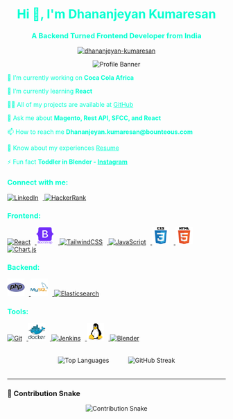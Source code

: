 <h1 align="center" style="color:#00FFD1;">Hi 👋, I'm Dhananjeyan Kumaresan</h1>
<h3 align="center" style="color:#00FFD1;">A Backend Turned Frontend Developer from India</h3>

<p align="center">
  <a href="https://github.com/ryo-ma/github-profile-trophy">
    <img src="https://github-profile-trophy.vercel.app/?username=dhananjeyan-kumaresan&theme=onedark" alt="dhananjeyan-kumaresan" />
  </a>
</p>

<p align="center">
  <img src="https://github.com/Dhananjeyan-kumaresan/DhananjeyanAK/assets/125179740/3de32d69-925e-4902-a070-745fc05db3a4" alt="Profile Banner" />
</p>

<p align="left" style="color:#00FFD1;">🔭 I’m currently working on <strong>Coca Cola Africa</strong></p>
<p align="left" style="color:#00FFD1;">🌱 I’m currently learning <strong>React</strong></p>
<p align="left" style="color:#00FFD1;">👨‍💻 All of my projects are available at <a href="https://github.com/Dhananjeyan-kumaresan" style="color:#00FFD1;">GitHub</a></p>
<p align="left" style="color:#00FFD1;">💬 Ask me about <strong>Magento, Rest API, SFCC, and React</strong></p>
<p align="left" style="color:#00FFD1;">📫 How to reach me <strong>Dhananjeyan.kumaresan@bounteous.com</strong></p>
<p align="left" style="color:#00FFD1;">📄 Know about my experiences <a href="https://hs2solutions-my.sharepoint.com/personal/vignesh_paramasivam_bounteous_com/_layouts/15/onedrive.aspx?id=%2Fpersonal%2Fvignesh%5Fparamasivam%5Fbounteous%5Fcom%2FDocuments%2FResume%20Dump%2F2789%5FDHANANJEYAN%5FKUMARESAN%2Epdf&parent=%2Fpersonal%2Fvignesh%5Fparamasivam%5Fbounteous%5Fcom%2FDocuments%2FResume%20Dump" style="color:#00FFD1;">Resume</a></p>
<p align="left" style="color:#00FFD1;">⚡ Fun fact <strong>Toddler in Blender - <a href="https://www.instagram.com/tamilblends?igshid=MTYybjdlOXYwYTVjZg==" style="color:#00FFD1;">Instagram</a></strong></p>

<h3 align="left" style="color:#00FFD1;">Connect with me:</h3>
<p align="left">
  <a href="https://linkedin.com/in/dhananjeyan-ak" target="_blank">
    <img src="https://user-images.githubusercontent.com/74038190/235294012-0a55e343-37ad-4b0f-924f-c8431d9d2483.gif" alt="LinkedIn" height="30" width="30" style="margin-right:10px;" />
  </a>
  <a href="https://www.hackerrank.com/dhananjeyanak" target="_blank">
    <img src="https://raw.githubusercontent.com/rahuldkjain/github-profile-readme-generator/master/src/images/icons/Social/hackerrank.svg" alt="HackerRank" height="30" width="40" />
  </a>
</p>

<h3 align="left" style="color:#00FFD1;">Frontend:</h3>
<p align="left"> 
  <a href="https://reactjs.org/" target="_blank" rel="noreferrer"> 
    <img src="https://user-images.githubusercontent.com/74038190/212257467-871d32b7-e401-42e8-a166-fcfd7baa4c6b.gif" alt="React" width="40" height="40" style="margin-right:10px;"/> 
  </a> 
  <a href="https://getbootstrap.com" target="_blank" rel="noreferrer"> 
    <img src="https://raw.githubusercontent.com/devicons/devicon/master/icons/bootstrap/bootstrap-plain-wordmark.svg" alt="Bootstrap" width="40" height="40" style="margin-right:10px;"/> 
  </a> 
  <a href="https://tailwindcss.com/" target="_blank" rel="noreferrer"> 
    <img src="https://www.vectorlogo.zone/logos/tailwindcss/tailwindcss-icon.svg" alt="TailwindCSS" width="40" height="40" style="margin-right:10px;"/> 
  </a>
  <a href="https://developer.mozilla.org/en-US/docs/Web/JavaScript" target="_blank" rel="noreferrer"> 
    <img src="https://user-images.githubusercontent.com/74038190/212257454-16e3712e-945a-4ca2-b238-408ad0bf87e6.gif" alt="JavaScript" width="40" height="40" style="margin-right:10px;"/> 
  </a> 
  <a href="https://www.w3schools.com/css/" target="_blank" rel="noreferrer"> 
    <img src="https://raw.githubusercontent.com/devicons/devicon/master/icons/css3/css3-original-wordmark.svg" alt="CSS3" width="40" height="40" style="margin-right:10px;"/> 
  </a> 
  <a href="https://www.w3.org/html/" target="_blank" rel="noreferrer"> 
    <img src="https://raw.githubusercontent.com/devicons/devicon/master/icons/html5/html5-original-wordmark.svg" alt="HTML5" width="40" height="40" style="margin-right:10px;"/> 
  </a>
  <a href="https://www.chartjs.org" target="_blank" rel="noreferrer"> 
    <img src="https://www.chartjs.org/media/logo-title.svg" alt="Chart.js" width="40" height="40" style="margin-right:10px;"/> 
  </a>
</p>

<h3 align="left" style="color:#00FFD1;">Backend:</h3>
<p align="left"> 
  <a href="https://www.php.net" target="_blank" rel="noreferrer"> 
    <img src="https://raw.githubusercontent.com/devicons/devicon/master/icons/php/php-original.svg" alt="PHP" width="40" height="40" style="margin-right:10px;"/> 
  </a> 
  <a href="https://www.mysql.com/" target="_blank" rel="noreferrer"> 
    <img src="https://raw.githubusercontent.com/devicons/devicon/master/icons/mysql/mysql-original-wordmark.svg" alt="MySQL" width="40" height="40" style="margin-right:10px;"/> 
  </a> 
  <a href="https://www.elastic.co" target="_blank" rel="noreferrer"> 
    <img src="https://www.vectorlogo.zone/logos/elastic/elastic-icon.svg" alt="Elasticsearch" width="40" height="40" style="margin-right:10px;"/> 
  </a>
</p>

<h3 align="left" style="color:#00FFD1;">Tools:</h3>
<p align="left"> 
  <a href="https://git-scm.com/" target="_blank" rel="noreferrer"> 
    <img src="https://www.vectorlogo.zone/logos/git-scm/git-scm-icon.svg" alt="Git" width="40" height="40" style="margin-right:10px;"/> 
  </a> 
  <a href="https://www.docker.com/" target="_blank" rel="noreferrer"> 
    <img src="https://raw.githubusercontent.com/devicons/devicon/master/icons/docker/docker-original-wordmark.svg" alt="Docker" width="40" height="40" style="margin-right:10px;"/> 
  </a> 
  <a href="https://www.jenkins.io" target="_blank" rel="noreferrer"> 
    <img src="https://www.vectorlogo.zone/logos/jenkins/jenkins-icon.svg" alt="Jenkins" width="40" height="40" style="margin-right:10px;"/> 
  </a> 
  <a href="https://www.linux.org/" target="_blank" rel="noreferrer"> 
    <img src="https://raw.githubusercontent.com/devicons/devicon/master/icons/linux/linux-original.svg" alt="Linux" width="40" height="40" style="margin-right:10px;"/> 
  </a> 
  <a href="https://www.blender.org/" target="_blank" rel="noreferrer"> 
    <img src="https://download.blender.org/branding/community/blender_community_badge_white.svg" alt="Blender" width="40" height="40" style="margin-right:10px;"/> 
  </a>
</p>
<div align="center">
  <img src="https://github-readme-stats.vercel.app/api/top-langs?username=dhananjeyan-kumaresan&show_icons=true&locale=en&layout=compact&theme=radical" alt="Top Languages" style="margin: 20px;" />
  <img src="https://github-readme-streak-stats.herokuapp.com/?user=dhananjeyan-kumaresan&theme=radical" alt="GitHub Streak" style="margin: 20px;" />
</div>

---

### 🐍 Contribution Snake

<p align="center">
  <img src="https://github.com/dhananjeyan-kumaresan/dhananjeyan-kumaresan/blob/output/github-contribution-grid-snake.svg" alt="Contribution Snake" />
</p>
